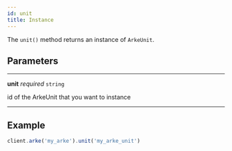 ```yaml
---
id: unit
title: Instance
---
```


The `unit()` method returns an instance of `ArkeUnit`.


## Parameters

---

**unit** *required* `string`

id of the ArkeUnit that you want to instance

---


## Example

```js
client.arke('my_arke').unit('my_arke_unit')
```

